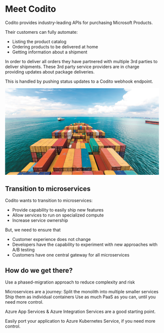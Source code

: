 # Meet Codito
Codito provides industry-leading APIs for purchasing Microsoft Products.

Their customers can fully automate:
- Listing the product catalog
- Ordering products to be delivered at home
- Getting information about a shipment

In order to deliver all orders they have partnered with multiple 3rd parties to deliver shipments.
These 3rd party service providers are in charge providing updates about package deliveries.

This is handled by pushing status updates to a Codito webhook endpoint.

![Codito](./../media/codito.jpg)

## Transition to microservices
Codito wants to transition to microservices:
- Provide capability to easily ship new features
- Allow services to run on specialized compute
- Increase service ownership

But, we need to ensure that
- Customer experience does not change
- Developers have the capability to experiment with new approaches with A/B testing
- Customers have one central gateway for all microservices

## How do we get there?
Use a phased-migration approach to reduce complexity and risk

Microservices are a journey:
Split the monolith into multiple smaller services
Ship them as individual containers
Use as much PaaS as you can, until you need more control.

Azure App Services & Azure Integration Services are a good starting point.

Easily port your application to Azure Kubernetes Service, if you need more control.
